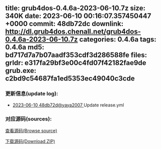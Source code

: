 title: grub4dos-0.4.6a-2023-06-10.7z
size: 340K
date: 2023-06-10 00:16:07.357450447 +0000
commit: 48db72dc
downlink: http://dl.grub4dos.chenall.net/grub4dos-0.4.6a-2023-06-10.7z
categories: 0.4.6a
tags: 0.4.6a
md5: bd717d7a7b07aadf353cdf3d286588fe
files:
  grldr: e317fa29bf3e00c4fd07f42182fae9de
  grub.exe: c2bd9c54687fa1ed5353ec49040c3cde
---

### 更新信息(update log):
  * [2023-06-10 48db72d@yaya2007 ](https://github.com/chenall/grub4dos/commit/48db72dc46958d4a1d8f0ff0411aa8197c4110bc)     Update release.yml

### 对应源码(sources):
  [查看源码(Browse source)](https://github.com/chenall/grub4dos/tree/48db72dc46958d4a1d8f0ff0411aa8197c4110bc)

  [下载源码(Download ZIP)](https://github.com/chenall/grub4dos/archive/48db72dc46958d4a1d8f0ff0411aa8197c4110bc.zip)
